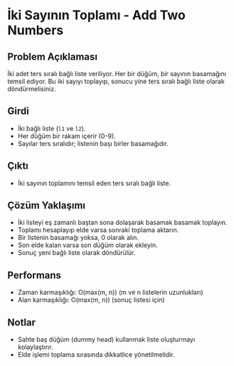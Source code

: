 # İki Sayının Toplamı - Add Two Numbers

## Problem Açıklaması

İki adet ters sıralı bağlı liste veriliyor. Her bir düğüm, bir sayının basamağını temsil ediyor. Bu iki sayıyı toplayıp, sonucu yine ters sıralı bağlı liste olarak döndürmelisiniz.

## Girdi

- İki bağlı liste (`l1` ve `l2`).
- Her düğüm bir rakam içerir (0-9).
- Sayılar ters sıralıdır; listenin başı birler basamağıdır.

## Çıktı

- İki sayının toplamını temsil eden ters sıralı bağlı liste.

## Çözüm Yaklaşımı

- İki listeyi eş zamanlı baştan sona dolaşarak basamak basamak toplayın.
- Toplamı hesaplayıp elde varsa sonraki toplama aktarın.
- Bir listenin basamağı yoksa, 0 olarak alın.
- Son elde kalan varsa son düğüm olarak ekleyin.
- Sonuç yeni bağlı liste olarak döndürülür.

## Performans

- Zaman karmaşıklığı: O(max(m, n)) (m ve n listelerin uzunlukları)
- Alan karmaşıklığı: O(max(m, n)) (sonuç listesi için)

## Notlar

- Sahte baş düğüm (dummy head) kullanmak liste oluşturmayı kolaylaştırır.
- Elde işlemi toplama sırasında dikkatlice yönetilmelidir.
